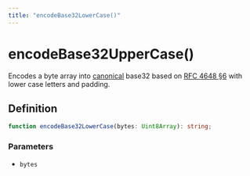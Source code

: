 ```yaml
---
title: "encodeBase32LowerCase()"
---
```


# encodeBase32UpperCase()

Encodes a byte array into [canonical](https://datatracker.ietf.org/doc/html/rfc4648#autoid-8) base32 based on [RFC 4648 §6](https://datatracker.ietf.org/doc/html/rfc4648#autoid-11) with lower case letters and padding.

## Definition

```ts
function encodeBase32LowerCase(bytes: Uint8Array): string;
```

### Parameters

- `bytes`
